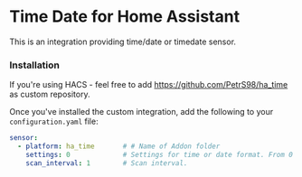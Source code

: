 # Time Date for Home Assistant

This is an integration providing time/date or timedate sensor.

### Installation

If you're using HACS - feel free to add https://github.com/PetrS98/ha_time as custom repository.

Once you've installed the custom integration, add the following to your `configuration.yaml` file:

```yaml
sensor:
  - platform: ha_time       # # Name of Addon folder
    settings: 0             # Settings for time or date format. From 0 to 4.
    scan_interval: 1        # Scan interval.
```

